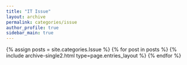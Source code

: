 ```yaml
---
title: "IT Issue"
layout: archive
permalink: categories/issue
author_profile: true
sidebar_main: true
---
```



{% assign posts = site.categories.Issue %}
{% for post in posts %} {% include archive-single2.html type=page.entries_layout %} {% endfor %}
